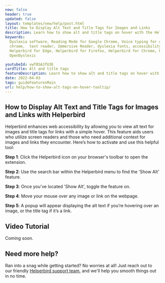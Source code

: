 ```yaml
---
new: false
header: true
updated: false
layout: templates/new/help/post.html
title: How to Display Alt Text and Title Tags for Images and Links
description: Learn how to show alt and title tags on hover with the Helperbird extension.
keywords:
  Dyslexia software, Reading Mode for Google Chrome, Voice typing for chrome, Text to speech for
  chrome,  text reader, Immersive Reader, dyslexia fonts, accessibility software, dyslexia software,
  Helperbird for Edge, Helperbird for Firefox, Helperbird for Chrome, Opendyslexic for Chrome,
  OpenDyslexic

youtubeId: vwT8SAJfU3E
cardTitle: Alt and title tags
featureDescription: Learn how to show alt and title tags on hover with the Helperbird extension.
date: 2022-04-03
tags: guideFeaturesMain
url: help/how-to-show-alt-tags-on-hover-tooltip/
---
```



## How to Display Alt Text and Title Tags for Images and Links with Helperbird

Helperbird enhances web accessibility by allowing you to view alt text for images and title tags for links with a simple hover. This feature aids users who utilize screen readers and those who need additional context for images and links they encounter. Here’s how to activate and use this helpful tool:

**Step 1**: Click the Helperbird icon on your browser's toolbar to open the extension.

**Step 2**: Use the search bar within the Helperbird menu to find the 'Show Alt' feature.

**Step 3**: Once you've located 'Show Alt', toggle the feature on.

**Step 4**: Move your mouse over any image or link on the webpage.

**Step 5**: A popup will appear displaying the alt text if you’re hovering over an image, or the title tag if it’s a link.



## Video Tutorial

Coming soon.



## Need more help?

Ran into a snag while getting started? No worries at all! Just reach out to our friendly [Helperbird support team](/support/), and we'll help you smooth things out in no time.

